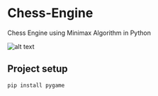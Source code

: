 # Chess-Engine
Chess Engine using Minimax Algorithm in Python

![alt text](https://raw.githubusercontent.com/KingCobra2018/Chess-Engine/master/assets/example.gif)

## Project setup
```
pip install pygame
```
